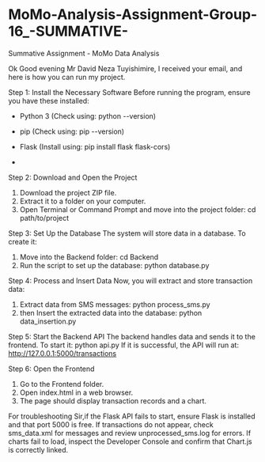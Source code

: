 # MoMo-Analysis-Assignment-Group-16_-SUMMATIVE-
Summative Assignment - MoMo Data Analysis

Ok Good evening Mr David Neza Tuyishimire, I received your email, and here is how you can run my project.

Step 1: Install the Necessary Software
Before running the program, ensure you have these installed:
- Python 3 (Check using: python --version)
- pip (Check using: pip --version)
- Flask (Install using: pip install flask flask-cors)

- 
Step 2: Download and Open the Project
1. Download the project ZIP file.
2. Extract it to a folder on your computer.
3. Open Terminal or Command Prompt and move into the project folder:
 cd path/to/project


Step 3: Set Up the Database
The system will store data in a database. To create it:
1. Move into the Backend folder:
 cd Backend
2. Run the script to set up the database:
 python database.py


Step 4: Process and Insert Data
Now, you will extract and store transaction data:
1. Extract data from SMS messages:
 python process_sms.py
2. then Insert the extracted data into the database:
 python data_insertion.py


Step 5: Start the Backend API
The backend handles data and sends it to the frontend. To start it:
 python api.py
If it is successful, the API will run at: http://127.0.0.1:5000/transactions


Step 6: Open the Frontend
1. Go to the Frontend folder.
2. Open index.html in a web browser.
3. The page should display transaction records and a chart.

For troubleshooting Sir,if the Flask API fails to start, ensure Flask is installed and that port 5000 is free. If transactions do not appear, check sms_data.xml for messages and review unprocessed_sms.log for errors. If charts fail to load, inspect the Developer Console and confirm that Chart.js is correctly linked.
